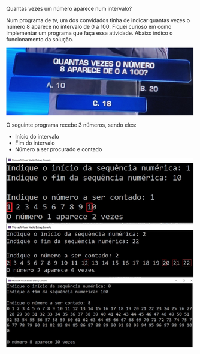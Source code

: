 Quantas vezes um número aparece num intervalo?

Num programa de tv, um dos convidados tinha de indicar quantas vezes o número 8 aparece 
no intervalo de 0 a 100.
Fiquei curioso em como implementar um programa que faça essa atividade.
Abaixo indico o funcionamento da solução.

<img src=img/pergunta.JPEG width="500">

O seguinte programa recebe 3 números, sendo eles:

* Início do intervalo
* Fim do intervalo
* Número a ser procurado e contado




<img src=img/1.jpg width="500">

<img src=img/2.jpg width="500">

<img src=img/8.jpg width="500">


